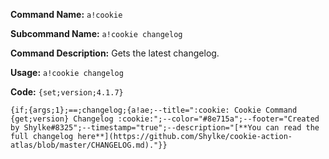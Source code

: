 **Command Name:** `a!cookie`

**Subcommand Name:** `a!cookie changelog`

**Command Description:**
Gets the latest changelog.

**Usage:**
`a!cookie changelog`


**Code:** `{set;version;4.1.7}`

```{if;{args;1};==;changelog;{a!ae;--title=":cookie: Cookie Command {get;version} Changelog :cookie:";--color="#8e715a";--footer="Created by Shylke#8325";--timestamp="true";--description="[**You can read the full changelog here**](https://github.com/Shylke/cookie-action-atlas/blob/master/CHANGELOG.md)."}}```
